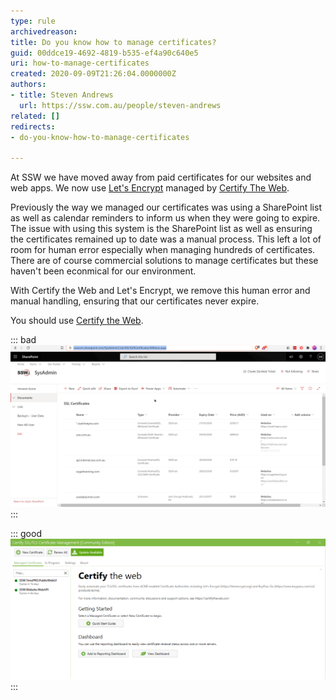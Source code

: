 ```yaml
---
type: rule
archivedreason: 
title: Do you know how to manage certificates?
guid: 00ddce19-4692-4819-b535-ef4a90c640e5
uri: how-to-manage-certificates
created: 2020-09-09T21:26:04.0000000Z
authors:
- title: Steven Andrews
  url: https://ssw.com.au/people/steven-andrews
related: []
redirects:
- do-you-know-how-to-manage-certificates

---
```


At SSW we have moved away from paid certificates for our websites and web apps. We now use [Let's Encrypt](https://letsencrypt.org/) managed by [Certify The Web](https://certifytheweb.com/).  
 
Previously the way we managed our certificates was using a SharePoint list as well as calendar reminders to inform us when they were going to expire. The issue with using this system is the SharePoint list as well as ensuring the certificates remained up to date was a manual process. This left a lot of room for human error especially when managing hundreds of certificates. There are of course commercial solutions to manage certificates but these haven't been econmical for our environment.   


With Certify the Web and Let's Encrypt, we remove this human error and manual handling, ensuring that our certificates never expire. 
 
You should use [Certify the Web](https://certifytheweb.com/). 

<!--endintro-->


::: bad  
![Figure: Bad example - Keeping a database is unnecessary](manage-certificates-bad.png)  
:::


::: good  
![Figure: Good example - Using Certify The Web](manage-certificates-good.png)  
:::
